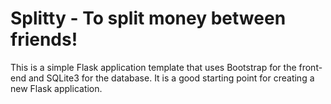 # Splitty - To split money between friends!
This is a simple Flask application template that uses Bootstrap for the front-end and SQLite3 for the database. It is a good starting point for creating a new Flask application.